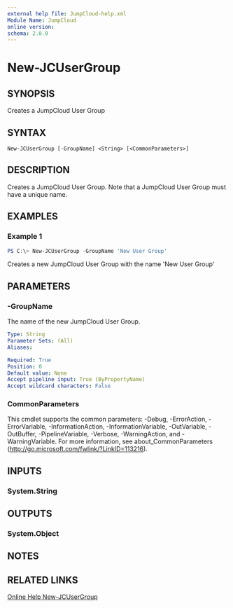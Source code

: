 ```yaml
---
external help file: JumpCloud-help.xml
Module Name: JumpCloud
online version:
schema: 2.0.0
---
```


# New-JCUserGroup

## SYNOPSIS

Creates a JumpCloud User Group

## SYNTAX

```
New-JCUserGroup [-GroupName] <String> [<CommonParameters>]
```

## DESCRIPTION

Creates a JumpCloud User Group. Note that a JumpCloud User Group must have a unique name.

## EXAMPLES

### Example 1

```PowerShell
PS C:\> New-JCUserGroup -GroupName 'New User Group'
```

Creates a new JumpCloud User Group with the name 'New User Group'

## PARAMETERS

### -GroupName

The name of the new JumpCloud User Group.

```yaml
Type: String
Parameter Sets: (All)
Aliases:

Required: True
Position: 0
Default value: None
Accept pipeline input: True (ByPropertyName)
Accept wildcard characters: False
```

### CommonParameters
This cmdlet supports the common parameters: -Debug, -ErrorAction, -ErrorVariable, -InformationAction, -InformationVariable, -OutVariable, -OutBuffer, -PipelineVariable, -Verbose, -WarningAction, and -WarningVariable. For more information, see about_CommonParameters (http://go.microsoft.com/fwlink/?LinkID=113216).

## INPUTS

### System.String

## OUTPUTS

### System.Object

## NOTES

## RELATED LINKS

[Online Help New-JCUserGroup](https://github.com/TheJumpCloud/support/wiki/New-JCUserGroup)
